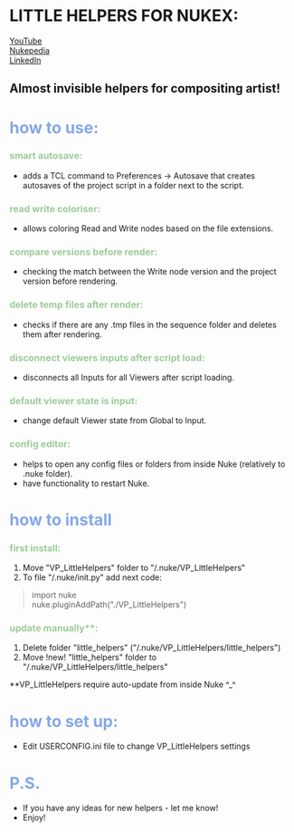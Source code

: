 # LITTLE HELPERS FOR NUKEX:

[YouTube](https://www.youtube.com/)  
[Nukepedia](http://www.nukepedia.com/)  
[LinkedIn](https://www.linkedin.com/in/vladislav-parfentev-7b89b9233/)

## Almost invisible helpers for compositing artist!

# <span style="color: #86A8E7;">how to use:

### <span style="color: #9CCB9A;">smart autosave:
- adds a TCL command to Preferences -> Autosave that creates autosaves of the project script in a folder next to the script.

### <span style="color: #9CCB9A;">read write coloriser:
- allows coloring Read and Write nodes based on the file extensions.

### <span style="color: #9CCB9A;">compare versions before render:
- checking the match between the Write node version and the project version before rendering.

### <span style="color: #9CCB9A;">delete temp files after render:
- checks if there are any .tmp files in the sequence folder and deletes them after rendering.

### <span style="color: #9CCB9A;">disconnect viewers inputs after script load:
- disconnects all Inputs for all Viewers after script loading.

### <span style="color: #9CCB9A;">default viewer state is input:
- change default Viewer state from Global to Input.

### <span style="color: #9CCB9A;">config editor:
- helps to open any config files or folders from inside Nuke (relatively to .nuke folder).
- have functionality to restart Nuke.

# <span style="color: #86A8E7;"> how to install

### <span style="color: #9CCB9A;">first install:
1) Move "VP_LittleHelpers" folder to "/.nuke/VP_LittleHelpers"
2) To file "/.nuke/init.py" add next code:
> import nuke  
> nuke.pluginAddPath("./VP_LittleHelpers")

### <span style="color: #9CCB9A;">update manually**:
1) Delete folder "little_helpers" ("/.nuke/VP_LittleHelpers/little_helpers")
2) Move !new! "little_helpers" folder to "/.nuke/VP_LittleHelpers/little_helpers"

**VP_LittleHelpers require auto-update from inside Nuke ^_^

# <span style="color: #86A8E7;"> how to set up:
- Edit USERCONFIG.ini file to change VP_LittleHelpers settings

# <span style="color: #86A8E7;"> P.S.
- If you have any ideas for new helpers - let me know!
- Enjoy!